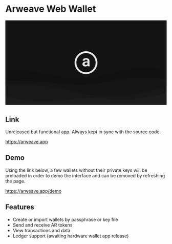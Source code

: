 # Arweave Web Wallet

![Header image](public/arweaveViewLandscape.svg)

## Link

Unreleased but functional app. Always kept in sync with the source code. 

https://arweave.app

## Demo

Using the link below, a few wallets without their private keys will be preloaded in order to demo the interface and can be removed by refreshing the page. 

https://arweave.app/demo

## Features

- Create or import wallets by passphrase or key file
- Send and receive AR tokens
- View transactions and data
- Ledger support (awaiting hardware wallet app release)